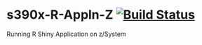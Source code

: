 # s390x-R-Appln-Z [![Build Status](https://travis-ci.com/Ashish1981/s390x-R-Appln-Z.svg?branch=master)](https://travis-ci.com/Ashish1981/s390x-R-Appln-Z)
Running R Shiny Application on z/System
